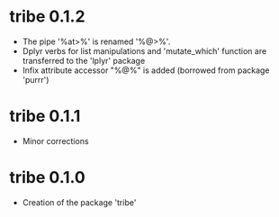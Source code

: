 # tribe 0.1.2

* The pipe '%at>%' is renamed '%@>%'. 
* Dplyr verbs for list manipulations and 'mutate_which' function 
are transferred to the 'lplyr' package
* Infix attribute accessor "%@%" is added (borrowed from package 'purrr')

# tribe 0.1.1

* Minor corrections


# tribe 0.1.0

* Creation of the package 'tribe'